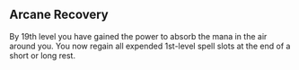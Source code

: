 ## Arcane Recovery
By 19th level you have gained the power to absorb the mana in the air around you. You now regain all expended 1st-level spell slots at the end of a short or long rest.

<!--

-<< CHANGES >>-
- moved from 2nd level to 19th
- greatly improved power of ability
- all 1st-level spells are now totally expendable

-<< TODO >>-
- ensure balance; playtest

-<< COMMENTARY >>-
- the idea is that 1st-level spells are valuable, but expendable
- this allows high level spell slots to be used for high level spells easily
- this allows the rapid consumption of 1st-level spell slots and upcasted cantrips

-->
